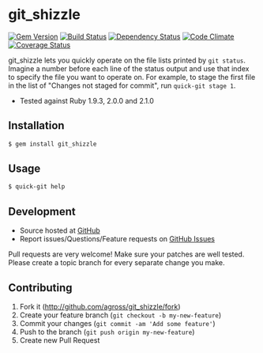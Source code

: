 # git_shizzle

[![Gem Version](https://badge.fury.io/rb/git_shizzle.png)](http://badge.fury.io/rb/git_shizzle) [![Build Status](https://travis-ci.org/agross/git_shizzle.png?branch=master)](https://travis-ci.org/agross/git_shizzle) [![Dependency Status](https://gemnasium.com/agross/git_shizzle.png)](https://gemnasium.com/agross/git_shizzle) [![Code Climate](https://codeclimate.com/github/agross/git_shizzle.png)](https://codeclimate.com/github/agross/git_shizzle) [![Coverage Status](https://coveralls.io/repos/agross/git_shizzle/badge.png)](https://coveralls.io/r/agross/git_shizzle)

git_shizzle lets you quickly operate on the file lists printed by `git status`. Imagine a number before each line of the status output and use that index to specify the file you want to operate on. For example, to stage the first file in the list of "Changes not staged for commit", run `quick-git stage 1`.

* Tested against Ruby 1.9.3, 2.0.0 and 2.1.0

## Installation

```bash
$ gem install git_shizzle
```

## Usage

```bash
$ quick-git help
```

## Development

* Source hosted at [GitHub](https://github.com/agross/git_shizzle)
* Report issues/Questions/Feature requests on [GitHub Issues](https://github.com/agross/git_shizzle/issues)

Pull requests are very welcome! Make sure your patches are well tested. Please create a topic branch for every separate change you make.

## Contributing

1. Fork it (http://github.com/agross/git_shizzle/fork)
2. Create your feature branch (`git checkout -b my-new-feature`)
3. Commit your changes (`git commit -am 'Add some feature'`)
4. Push to the branch (`git push origin my-new-feature`)
5. Create new Pull Request
